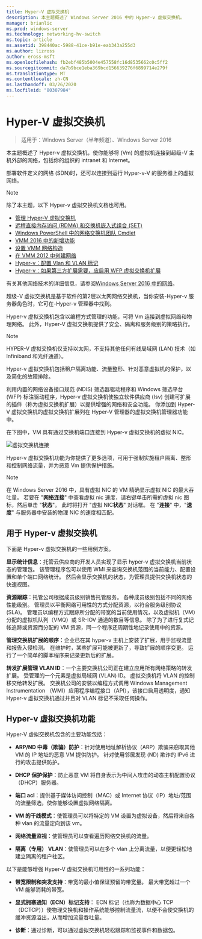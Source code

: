 ```yaml
---
title: Hyper-V 虚拟交换机
description: 本主题概述了 Windows Server 2016 中的 Hyper-v 虚拟交换机。
manager: brianlic
ms.prod: windows-server
ms.technology: networking-hv-switch
ms.topic: article
ms.assetid: 398440ac-5988-41ce-b91e-eab343a255d3
ms.author: lizross
author: eross-msft
ms.openlocfilehash: fb2ebf485b5004e457558fc16d8535662c0c5ff2
ms.sourcegitcommit: da7b9bce1eba369bcd156639276f6899714e279f
ms.translationtype: MT
ms.contentlocale: zh-CN
ms.lasthandoff: 03/26/2020
ms.locfileid: "80307984"
---
```

# <a name="hyper-v-virtual-switch"></a>Hyper-V 虚拟交换机

>适用于：Windows Server（半年频道）、Windows Server 2016

本主题概述了 Hyper-v 虚拟交换机，使你能够将 \(Vm\) 的虚拟机连接到超级\-V 主机外部的网络，包括你的组织的 intranet 和 Internet。 

部署软件定义的网络 \(SDN\)时，还可以连接到运行 Hyper-v\-V 的服务器上的虚拟网络。

> [!NOTE]  
> 除了本主题，以下 Hyper-v 虚拟交换机文档也可用。  
>   
> - [管理 Hyper-V 虚拟交换机](Manage-Hyper-V-Virtual-Switch.md) 
> - [远程直接内存访问 (RDMA) 和交换机嵌入式组合 (SET)](RDMA-and-Switch-Embedded-Teaming.md)
> - [Windows PowerShell 中的网络交换机团队 Cmdlet](https://technet.microsoft.com/library/jj553812.aspx)
> - [VMM 2016 中的新增功能](https://docs.microsoft.com/system-center/vmm/whats-new#networking)
> - [设置 VMM 网络构造](https://docs.microsoft.com/system-center/vmm/manage-networks)
> - [在 VMM 2012 中创建网络](https://social.technet.microsoft.com/wiki/contents/articles/3140.create-networks-with-vmm-2012.aspx)  
> - [Hyper-v：配置 Vlan 和 VLAN 标记](https://social.technet.microsoft.com/wiki/contents/articles/1306.hyper-v-configure-vlans-and-vlan-tagging.aspx)  
> - [Hyper-v：如果第三方扩展需要，应启用 WFP 虚拟交换机扩展](https://social.technet.microsoft.com/wiki/contents/articles/13071.hyper-v-the-wfp-virtual-switch-extension-should-be-enabled-if-it-is-required-by-third-party-extensions.aspx)
>
> 有关其他网络技术的详细信息，请参阅[Windows Server 2016 中的网络](https://docs.microsoft.com/windows-server/networking/networking)。
  
超级\-V 虚拟交换机是基于软件的第2层以太网网络交换机，当你安装\-Hyper-v 服务器角色时，它可在\-Hyper-v 管理器中找到。

Hyper-v 虚拟交换机包含以编程方式管理的功能，可将 Vm 连接到虚拟网络和物理网络。 此外，Hyper-V 虚拟交换机提供了安全、隔离和服务级别的策略执行。  
  
> [!NOTE]  
> HYPER-V 虚拟交换机仅支持以太网，不支持其他任何有线局域网 (LAN) 技术（如 Infiniband 和光纤通道）。  
  
Hyper-v 虚拟交换机包括租户隔离功能、流量整形、针对恶意虚拟机的保护，以及简化的故障排除。 

利用内置的网络设备接口规范 \(NDIS\) 筛选器驱动程序和 Windows 筛选平台 \(WFP\) 标注驱动程序，Hyper-v 虚拟交换机使独立软件供应商 \(Isv\) 创建可扩展的插件（称为虚拟交换机扩展）以提供增强的网络和安全功能。 你添加到 Hyper-V 虚拟交换机的虚拟交换机扩展列在 Hyper-V 管理器的虚拟交换机管理器功能中。
  
在下图中，VM 具有通过交换机端口连接到 Hyper-v 虚拟交换机的虚拟 NIC。  
  
![虚拟交换机连接](../media/Hyper-V-Virtual-Switch/Vswitch_01.jpg)  
  
Hyper-v 虚拟交换机功能为你提供了更多选项，可用于强制实施租户隔离、整形和控制网络流量，并为恶意 Vm 提供保护措施。

>[!NOTE]
> 在 Windows Server 2016 中，具有虚拟 NIC 的 VM 精确显示虚拟 NIC 的最大吞吐量。 若要在 "**网络连接**" 中查看虚拟 nic 速度，请右键单击所需的虚拟 nic 图标，然后单击 "**状态**"。 此时将打开 "虚拟 NIC**状态**" 对话框。 在 "**连接**" 中，"**速度**" 与服务器中安装的物理 NIC 的速度相匹配。
  
## <a name="uses-for-hyper-v-virtual-switch"></a><a name="bkmk_apps"></a>用于 Hyper-v 虚拟交换机

下面是 Hyper-v 虚拟交换机的一些用例方案。

**显示统计信息**：托管云供应商的开发人员实现了显示 hyper-v 虚拟交换机当前状态的管理包。 该管理程序包可以使用 WMI 来查询交换机范围的当前能力、配置设置和单个端口网络统计。 然后会显示交换机的状态，为管理员提供交换机状态的快速视图。  
  
**资源跟踪**：托管公司根据成员级别销售托管服务。 各种成员级别包括不同的网络性能级别。 管理员以平衡网络可用性的方式分配资源，以符合服务级别协议 (SLA)。 管理员以编程方式跟踪所分配的带宽的当前使用情况，以及虚拟机（VM）分配的虚拟机队列（VMQ）或 SR-IOV 通道的数目等信息。 除了为了进行复式记帐追踪或资源而分配的 VM 资源，同一个程序还周期性地记录使用中的资源。  
  
**管理交换机扩展的顺序**：企业已在其 hyper-v 主机上安装了扩展，用于监视流量和报告入侵检测。 在维护时，某些扩展可能被更新了，导致扩展的顺序变更。 运行了一个简单的脚本程序来记录更新后的扩展。  
  
**转发扩展管理 VLAN ID**：一个主要交换机公司正在建立应用所有网络策略的转发扩展。 受管理的一个元素是虚拟局域网 (VLAN) ID。 虚拟交换机将 VLAN 的控制移交给转发扩展。 交换机公司的安装以编程方式调用 Windows Management Instrumentation （WMI）应用程序编程接口（API），该接口启用透明度，通知 Hyper-v 虚拟交换机通过并且对 VLAN 标记不采取任何操作。  
  
## <a name="hyper-v-virtual-switch-functionality"></a><a name="bkmk_func"></a>Hyper-v 虚拟交换机功能
 
Hyper-V 虚拟交换机包含的主要功能包括：  
  
-   **ARP/ND 中毒（欺骗）防护**：针对使用地址解析协议（ARP）欺骗来窃取其他 VM 的 IP 地址的恶意 VM 提供防护。 针对使用邻居发现 (ND) 欺诈的 IPv6 进行的攻击提供防护。  
  
-   **DHCP 保护保护**：防止恶意 VM 将自身表示为中间人攻击的动态主机配置协议（DHCP）服务器。  
  
-   **端口 acl**：提供基于媒体访问控制（MAC）或 Internet 协议（IP）地址/范围的流量筛选，使你能够设置虚拟网络隔离。  
  
-   **VM 的干线模式**：使管理员可以将特定的 VM 设置为虚拟设备，然后将来自各种 vlan 的流量定向到该 vm。  
  
-   **网络流量监视**：使管理员可以查看遍历网络交换机的流量。  
  
-   **隔离（专用） VLAN**：使管理员可以在多个 vlan 上分离流量，以便更轻松地建立隔离的租户社区。  
  
以下是能够增强 Hyper-V 虚拟交换机可用性的一系列功能：  
  
-   **带宽限制和突发支持**：带宽的最小值保证预留的带宽量。 最大带宽超过一个 VM 能够消耗的带宽。  
  
-   **显式拥塞通知（ECN）标记支持**： ECN 标记（也称为数据中心 TCP （DCTCP））使物理交换机和操作系统能够控制流量流，以便不会使交换机的缓冲资源溢出，从而增加流量吞吐量。  
  
-   **诊断**：通过诊断，可以通过虚拟交换机轻松跟踪和监视事件和数据包。
